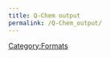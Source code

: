 ```yaml
---
title: Q-Chem output
permalink: /Q-Chem_output/
---
```


[Category:Formats](/Category:Formats "wikilink")
